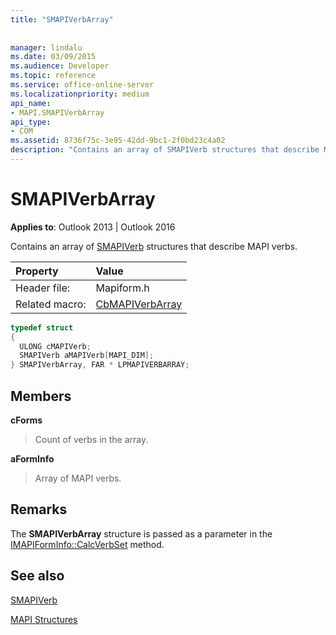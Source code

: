 ```yaml
---
title: "SMAPIVerbArray"
 
 
manager: lindalu
ms.date: 03/09/2015
ms.audience: Developer
ms.topic: reference
ms.service: office-online-server
ms.localizationpriority: medium
api_name:
- MAPI.SMAPIVerbArray
api_type:
- COM
ms.assetid: 8736f75c-3e95-42dd-9bc1-2f0bd23c4a02
description: "Contains an array of SMAPIVerb structures that describe MAPI verbs for Outlook 2013 and Outlook 2016."
---
```


# SMAPIVerbArray

  
  
**Applies to**: Outlook 2013 | Outlook 2016 
  
Contains an array of [SMAPIVerb](smapiverb.md) structures that describe MAPI verbs. 
  
|Property |Value |
|:-----|:-----|
|Header file:  <br/> |Mapiform.h  <br/> |
|Related macro:  <br/> |[CbMAPIVerbArray](cbmapiverbarray.md) <br/> |
   
```cpp
typedef struct
{
  ULONG cMAPIVerb;
  SMAPIVerb aMAPIVerb[MAPI_DIM];
} SMAPIVerbArray, FAR * LPMAPIVERBARRAY;

```

## Members

 **cForms**
  
> Count of verbs in the array.
    
 **aFormInfo**
  
> Array of MAPI verbs.
    
## Remarks

The **SMAPIVerbArray** structure is passed as a parameter in the [IMAPIFormInfo::CalcVerbSet](imapiforminfo-calcverbset.md) method. 
  
## See also



[SMAPIVerb](smapiverb.md)


[MAPI Structures](mapi-structures.md)

